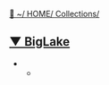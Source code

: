 [🔗 ~/ HOME/ Collections/](https://gitpress.io/@sh16ma/collections)


## [▼ BigLake](https://gitpress.io/c/)
- - []()